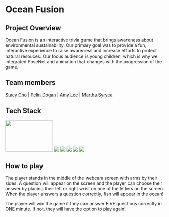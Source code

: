 # Ocean Fusion

## Project Overview

Ocean Fusion is an interactive trivia game that brings awareness about environmental sustainability. Our primary goal was to provide a fun, interactive experience to raise awareness and increase efforts to protect natural resouces. Our focus audience is young children, which is why we integrated PoseNet and animation that changes with the progression of the game.

## Team members

<a href="https://github.com/stacello19">Stacy Cho</a> | <a href="https://github.com/zeldapelin"> Pelin Dogan</a> | <a href="https://github.com/amyhlee">Amy Lee</a> | <a href="https://github.com/martha-ivana/">Martha Syryca</a>

## Tech Stack

<img src="https://user-images.githubusercontent.com/49603409/66080072-55f93900-e533-11e9-82bc-af17c9cbf58a.jpg" style="width: 150px; height: 100px" />

<img src="https://cdn.iconscout.com/icon/free/png-256/sequelize-3-1175091.png"/>

<img src="https://i.pinimg.com/originals/a1/17/b5/a117b5ab90225dade5d89f4a6e681a85.png"/>

<img src="https://codedistrict.io/wp-content/uploads/2017/12/reduxLogo.png"/>

<img src="https://freeicons.io/laravel/public/uploads/icons/png/8575147831553750379-256.png"/>

<img src="https://chris-noring.gallerycdn.vsassets.io/extensions/chris-noring/node-snippets/1.0.0/1544867408651/Microsoft.VisualStudio.Services.Icons.Default"/>

## How to play

The player stands in the middle of the webcam screen with arms by their sides. A question will appear on the screen and the player can choose their answer by placing their left or right wrist on one of the letters on the screen. When the player answers a question correctly, fish will appear in the ocean!

The player will win the game if they can answer FIVE questions correctly in ONE minute. If not, they will have the option to play again!

